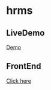 # hrms
## LiveDemo
[Demo](https://ma-hrms.herokuapp.com/swagger-ui.html#/)

## FrontEnd
[Click here](https://github.com/murat-atalik/hrms-frontend)

